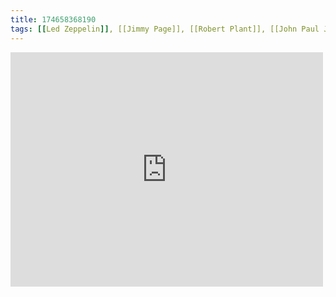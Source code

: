 ```yaml
---
title: 174658368190
tags: [[Led Zeppelin]], [[Jimmy Page]], [[Robert Plant]], [[John Paul Jones]], [[John Bonham]]
---
```

<iframe allow="accelerometer; autoplay; clipboard-write; encrypted-media; gyroscope; picture-in-picture" allowfullscreen="" frameborder="0" height="375" id="youtube_iframe" src="https://www.youtube.com/embed/RlNhD0oS5pk?feature=oembed&amp;enablejsapi=1&amp;origin=https://safe.txmblr.com&amp;wmode=opaque" width="500"></iframe>